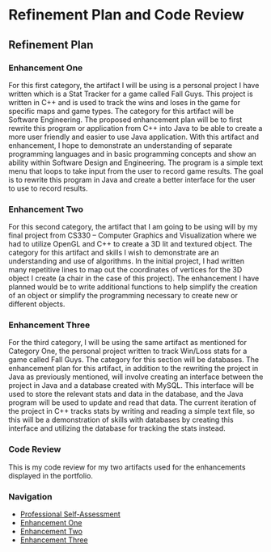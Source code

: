 # Refinement Plan and Code Review
## Refinement Plan
### Enhancement One
For this first category, the artifact I will be using is a personal project I have written which is a Stat Tracker for a game called Fall Guys. This project is written in C++ and is used to track the wins and loses in the game for specific maps and game types. The category for this artifact will be Software Engineering. The proposed enhancement plan will be to first rewrite this program or application from C++ into Java to be able to create a more user friendly and easier to use Java application. With this artifact and enhancement, I hope to demonstrate an understanding of separate programming languages and in basic programming concepts and show an ability within Software Design and Engineering. The program is a simple text menu that loops to take input from the user to record game results. The goal is to rewrite this program in Java and create a better interface for the user to use to record results.

### Enhancement Two
For this second category, the artifact that I am going to be using will by my final project from CS330 – Computer Graphics and Visualization where we had to utilize OpenGL and C++ to create a 3D lit and textured object. The category for this artifact and skills I wish to demonstrate are an understanding and use of algorithms. In the initial project, I had written many repetitive lines to map out the coordinates of vertices for the 3D object I create (a chair in the case of this project). The enhancement I have planned would be to write additional functions to help simplify the creation of an object or simplify the programming necessary to create new or different objects. 

### Enhancement Three
For the third category, I will be using the same artifact as mentioned for Category One, the personal project written to track Win/Loss stats for a game called Fall Guys. The category for this section will be databases. The enhancement plan for this artifact, in addition to the rewriting the project in Java as previously mentioned, will involve creating an interface between the project in Java and a database created with MySQL. This interface will be used to store the relevant stats and data in the database, and the Java program will be used to update and read that data. The current iteration of the project in C++ tracks stats by writing and reading a simple text file, so this will be a demonstration of skills with databases by creating this interface and utilizing the database for tracking the stats instead.

### Code Review
This is my code review for my two artifacts used for the enhancements displayed in the portfolio. 


### Navigation
  - [Professional Self-Assessment](../index.md)
  - [Enhancement One](./enhancement_one.md) 
  - [Enhancement Two](./enhancement_two.md)
  - [Enhancement Three](./enhancement_three.md)
